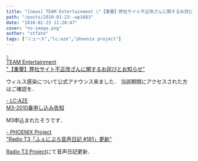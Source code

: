 ```yaml
---
title: "[news] TEAM Entertainment \"【重要】弊社サイト不正改ざんに関するお詫びとお知らせ\""
path: "/posts/2010-01-23--wp1683"
date: "2010-01-23 11:28:47"
cover: "no-image.png"
author: "stfate"
tags: ["ニュース","lc:aze","phoenix project"]
---
```


<style type="text/css">
<!--
p {white-space: pre-wrap};
-->
</style>

<a  href="http://www.team-e.co.jp/information/2010/01/20100122.html" target="_blank">- TEAM Entertainment "【重要】弊社サイト不正改ざんに関するお詫びとお知らせ"</a>
<div >ウィルス感染について公式アナウンス来ました．
当該期間にアクセスされた方はご確認を．</div>

<a  href="http://r-lmina.sakura.ne.jp/" target="_blank">- LC:AZE M3-2010春申し込み告知</a>
<div >M3申込まれたそうです．</div>

<a  href="http://www.p-pr.info/" target="_blank">- PHOENIX Project "Radio T3「ふぇにぷろ音声日記 #181」更新"</a>
<div ><a href="http://www.radio-t3.info/" target="_blank">Radio T3 Project</a>にて音声日記更新．</div>